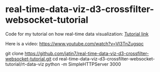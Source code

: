 # real-time-data-viz-d3-crossfilter-websocket-tutorial
Code for my tutorial on how real-time data visualization: <a href="https://medium.com/@benjaminmbrown/real-time-data-visualization-with-d3-crossfilter-and-websockets-in-python-tutorial-dba5255e7f0e"> Tutorial link</a>

Here is a video: https://www.youtube.com/watch?v=VI3TnZugspc


git clone https://github.com/jatin7/real-time-data-viz-d3-crossfilter-websocket-tutorial.git
cd real-time-data-viz-d3-crossfilter-websocket-tutorial/rt-data-viz
python -m SimpleHTTPServer 3000

